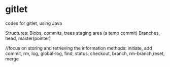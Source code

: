 # gitlet
codes for gitlet, using Java

Structures: Blobs, commits, trees
staging area (a temp commit)
Branches, head, master(pointer)

//focus on storing and retrieving the information
methods:
initiate, add commit, rm, log, global-log, find, status, checkout, branch, rm-branch,reset, merge
